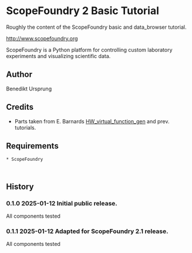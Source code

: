 ScopeFoundry 2 Basic Tutorial
==================================

Roughly the content of the ScopeFoundry basic and data_browser tutorial.

<http://www.scopefoundry.org>

ScopeFoundry is a Python platform for controlling custom laboratory experiments and visualizing scientific data.


Author
----------

Benedikt Ursprung

## Credits

- Parts taken from E. Barnards [HW_virtual_function_gen](https://github.com/ScopeFoundry/HW_virtual_function_gen) and prev. tutorials.

Requirements
------------

	* ScopeFoundry


​	
History
--------

### 0.1.0	2025-01-12	Initial public release.

All components tested


### 0.1.1	2025-01-12	Adapted for ScopeFoundry 2.1 release.

All components tested
